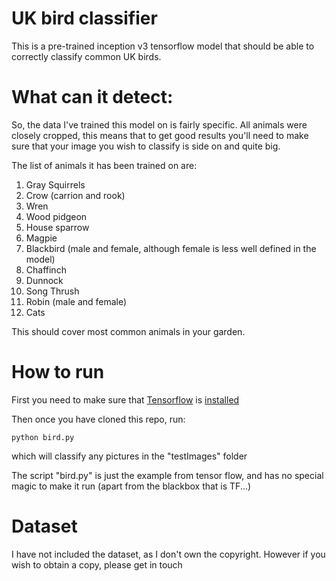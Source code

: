 # UK bird classifier

This is a pre-trained inception v3 tensorflow model that should be able to correctly classify common UK
birds. 

# What can it detect:

So, the data I've trained this model on is fairly specific. All animals were closely cropped, this means that to get good results you'll need to make sure that your image you wish to classify is side on and quite big.

The list of animals it has been trained on are:

1. Gray Squirrels
2. Crow (carrion and rook)
3. Wren
4. Wood pidgeon
5. House sparrow
6. Magpie
7. Blackbird (male and female, although female is less well defined in the model)
8. Chaffinch
9. Dunnock
10. Song Thrush
11. Robin (male and female) 
12. Cats

This should cover most common animals in your garden. 

# How to run

First you need to make sure that [Tensorflow](https://www.tensorflow.org/) is [installed](https://www.tensorflow.org/install/)

Then once you have cloned this repo, run:

```python bird.py``` 

which will classify any pictures in the "testImages" folder 

The script "bird.py" is just the example from tensor flow, and has no special magic to make it run (apart from the blackbox that is TF...)

# Dataset

I have not included the dataset, as I don't own the copyright. However if you wish to obtain a copy, please get in touch
